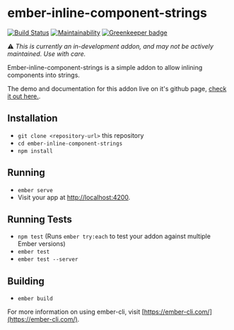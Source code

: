 # ember-inline-component-strings 
[![Build Status](https://travis-ci.org/k-fish/ember-inline-component-strings.svg?branch=master)](https://travis-ci.org/k-fish/ember-inline-component-strings)
[![Maintainability](https://api.codeclimate.com/v1/badges/ead670116292934c3da6/maintainability)](https://codeclimate.com/github/k-fish/ember-inline-component-strings/maintainability)
[![Greenkeeper badge](https://badges.greenkeeper.io/k-fish/ember-inline-component-strings.svg)](https://greenkeeper.io/)

⚠️ *This is currently an in-development addon, and may not be actively maintained. Use with care.*

Ember-inline-component-strings is a simple addon to allow inlining components into strings.

The demo and documentation for this addon live on it's github page, [check it out here.](https://k-fish.github.io/ember-inline-component-strings/).

## Installation

* `git clone <repository-url>` this repository
* `cd ember-inline-component-strings`
* `npm install`

## Running

* `ember serve`
* Visit your app at [http://localhost:4200](http://localhost:4200).

## Running Tests

* `npm test` (Runs `ember try:each` to test your addon against multiple Ember versions)
* `ember test`
* `ember test --server`

## Building

* `ember build`

For more information on using ember-cli, visit [https://ember-cli.com/](https://ember-cli.com/).
